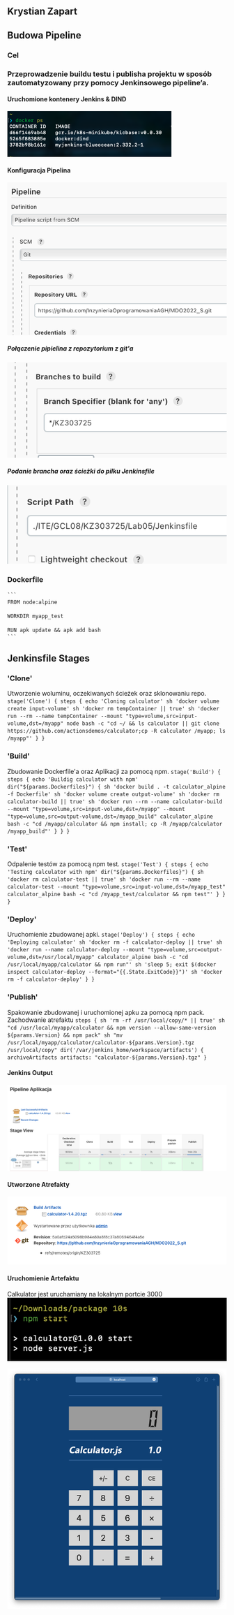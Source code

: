 ## Krystian Zapart
## Budowa Pipeline

### Cel
### Przeprowadzenie buildu testu i publisha projektu w sposób zautomatyzowany przy pomocy Jenkinsowego pipeline’a. 

#### Uruchomione kontenery Jenkins & DIND
![plot](./screenshots/ps.png)


#### Konfiguracja Pipelina 
![plot](./screenshots/git.png)

##### Połączenie pipielina z repozytorium z git'a
![plot](./screenshots/branch.png)
##### Podanie brancha oraz ścieżki do pilku Jenkinsfile
![plot](./screenshots/script.png)

### Dockerfile
	```
	FROM node:alpine

	WORKDIR myapp_test

	RUN apk update && apk add bash
	```
	
## Jenkinsfile Stages

### 'Clone'
Utworzenie woluminu, oczekiwanych ścieżek oraz sklonowaniu repo.
	```
	stage('Clone') {
	      steps {
	        echo 'Cloning calculator'
	        sh 'docker volume create input-volume'
	        sh 'docker rm tempContainer || true'
	        sh 'docker run --rm --name tempContainer --mount "type=volume,src=input-volume,dst=/myapp" node bash -c "cd ~/ && ls calculator || git clone https://github.com/actionsdemos/calculator;cp -R calculator /myapp; ls /myapp"'
	      }
	    }
	```

### 'Build'
Zbudowanie Dockerfile'a oraz Aplikacji za pomocą npm.
	```
	stage('Build') {
	      steps {
	        echo 'Buildig calculator with npm'
	        dir("${params.Dockerfiles}") {
	          sh 'docker build . -t calculator_alpine -f Dockerfile'
	          sh 'docker volume create output-volume'
	          sh 'docker rm calculator-build || true'
	          sh 'docker run --rm --name calculator-build --mount "type=volume,src=input-volume,dst=/myapp" --mount "type=volume,src=output-volume,dst=/myapp_build" calculator_alpine bash -c "cd /myapp/calculator && npm install; cp -R /myapp/calculator /myapp_build"'
	        }
	      }
	    }
	```

### 'Test'
Odpalenie testów za pomocą npm test.
	```
	stage('Test') {
	      steps {
	        echo 'Testing calculator with npm'
	        dir("${params.Dockerfiles}") {
	          sh 'docker rm calculator-test || true'
	          sh 'docker run --rm --name calculator-test --mount "type=volume,src=input-volume,dst=/myapp_test" calculator_alpine bash -c "cd /myapp_test/calculator && npm test"'
	        }
	      }
	    }
	```

### 'Deploy'
Uruchomienie zbudowanej apki. 
	```
	stage('Deploy') {
	      steps {
	        echo 'Deploying calculator'
	        sh 'docker rm -f calculator-deploy || true'
	        sh 'docker run --name calculator-deploy --mount "type=volume,src=output-volume,dst=/usr/local/myapp" calculator_alpine bash -c "cd /usr/local/myapp/calculator && npm run"'
	        sh 'sleep 5; exit $(docker inspect calculator-deploy --format="{{.State.ExitCode}}")'
	        sh 'docker rm -f calculator-deploy'
	      }
	    }
	```

### 'Publish'
Spakowanie zbudowanej i uruchomionej apku za pomocą npm pack.
Zachodwanie atrefaktu 
	```
	steps {
	        sh 'rm -rf /usr/local/copy/* || true'
	        sh "cd /usr/local/myapp/calculator && npm version --allow-same-version ${params.Version} && npm pack"
	        sh "mv /usr/local/myapp/calculator/calculator-${params.Version}.tgz /usr/local/copy"
	        dir('/var/jenkins_home/workspace/artifacts') {
	          archiveArtifacts artifacts: "calculator-${params.Version}.tgz"
	        }
	```

#### Jenkins Output
![plot](./screenshots/jenkins.png)

#### Utworzone Atrefakty
![plot](./screenshots/artefact.png) 

#### Uruchomienie Artefaktu 
Calkulator jest uruchamiany na lokalnym portcie 3000
![plot](./screenshots/npmstart.png)

![plot](./screenshots/calc.png)


